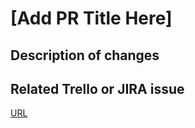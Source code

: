 # [Add PR Title Here]

## Description of changes

## Related Trello or JIRA issue
[URL](https://url)
